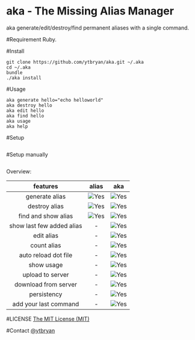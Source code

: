 # aka - The Missing Alias Manager

aka generate/edit/destroy/find permanent aliases with a single command. 

#Requirement
Ruby.

#Install
```
git clone https://github.com/ytbryan/aka.git ~/.aka
cd ~/.aka
bundle
./aka install
```

#Usage
```
aka generate hello="echo helloworld"
aka destroy hello
aka edit hello
aka find hello
aka usage
aka help

```

#Setup
```

```

#Setup manually
```
```

Overview:

| features                  | alias                        | aka                  |
| :-----------------------: |:----------------------------:| :-------------------:|
| generate alias            |  ![Yes](demo/yes.png)        | ![Yes](demo/yes.png) |
| destroy alias             |  ![Yes](demo/yes.png)        | ![Yes](demo/yes.png) |
| find and show alias       |  ![Yes](demo/yes.png)        | ![Yes](demo/yes.png) |
| show last few added alias |  -                           | ![Yes](demo/yes.png) |
| edit alias                |  -                           | ![Yes](demo/yes.png) |
| count alias               |  -                           | ![Yes](demo/yes.png) |
| auto reload dot file      |  -                           | ![Yes](demo/yes.png) |
| show usage                |  -                           | ![Yes](demo/yes.png) |
| upload to server          |  -                           | ![Yes](demo/yes.png) |
| download from server      |  -                           | ![Yes](demo/yes.png) |
| persistency               |  -                           | ![Yes](demo/yes.png) |
| add your last command     |  -                           | ![Yes](demo/yes.png) |




#LICENSE
[The MIT License (MIT)](http://www.opensource.org/licenses/MIT)

#Contact
[@ytbryan](http://www.twitter.com/ytbryan)